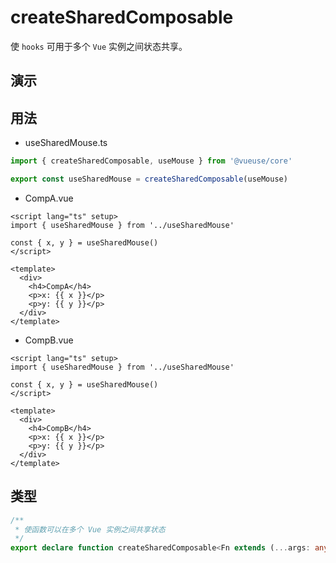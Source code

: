 # createSharedComposable

使 `hooks` 可用于多个 `Vue` 实例之间状态共享。

## 演示

<demo src="./demo.vue" title="createSharedComposable" desc=""></demo>

## 用法

- useSharedMouse.ts

```ts
import { createSharedComposable, useMouse } from '@vueuse/core'

export const useSharedMouse = createSharedComposable(useMouse)
```

-   CompA.vue

```vue
<script lang="ts" setup>
import { useSharedMouse } from '../useSharedMouse'

const { x, y } = useSharedMouse()
</script>

<template>
  <div>
    <h4>CompA</h4>
    <p>x: {{ x }}</p>
    <p>y: {{ y }}</p>
  </div>
</template>
```

-   CompB.vue

```vue
<script lang="ts" setup>
import { useSharedMouse } from '../useSharedMouse'

const { x, y } = useSharedMouse()
</script>

<template>
  <div>
    <h4>CompB</h4>
    <p>x: {{ x }}</p>
    <p>y: {{ y }}</p>
  </div>
</template>
```

## 类型

```ts
/**
 * 使函数可以在多个 Vue 实例之间共享状态
 */
export declare function createSharedComposable<Fn extends (...args: any[]) => any>(composable: Fn): Fn
```
